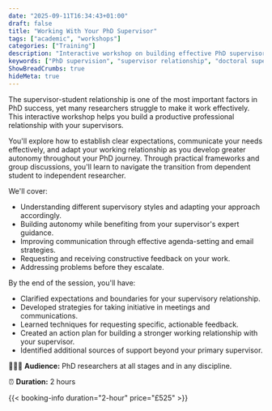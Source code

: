 ```yaml
---
date: "2025-09-11T16:34:43+01:00"
draft: false
title: "Working With Your PhD Supervisor"
tags: ["academic", "workshops"]
categories: ["Training"] 
description: "Interactive workshop on building effective PhD supervisor relationships. Learn to communicate better, request feedback, resolve conflicts, and develop autonomy while maintaining productive guidance throughout your doctorate."
keywords: ["PhD supervision", "supervisor relationship", "doctoral supervision", "PhD communication", "research supervision", "supervisor feedback", "PhD autonomy", "doctoral relationships", "supervisory meetings", "PhD guidance"]
ShowBreadCrumbs: true
hideMeta: true
---
```


The supervisor-student relationship is one of the most important factors in PhD success, yet many researchers struggle to make it work effectively. This interactive workshop helps you build a productive professional relationship with your supervisors.

You'll explore how to establish clear expectations, communicate your needs effectively, and adapt your working relationship as you develop greater autonomy throughout your PhD journey. Through practical frameworks and group discussions, you'll learn to navigate the transition from dependent student to independent researcher.

We'll cover:

- Understanding different supervisory styles and adapting your approach accordingly.
- Building autonomy while benefiting from your supervisor's expert guidance.
- Improving communication through effective agenda-setting and email strategies.
- Requesting and receiving constructive feedback on your work.
- Addressing problems before they escalate.

By the end of the session, you'll have:

- Clarified expectations and boundaries for your supervisory relationship.
- Developed strategies for taking initiative in meetings and communications.
- Learned techniques for requesting specific, actionable feedback.
- Created an action plan for building a stronger working relationship with your supervisor.
- Identified additional sources of support beyond your primary supervisor.

👩🏽‍🎓 **Audience:** PhD researchers at all stages and in any discipline.

⏰ **Duration:** 2 hours

{{< booking-info duration="2-hour" price="£525" >}}